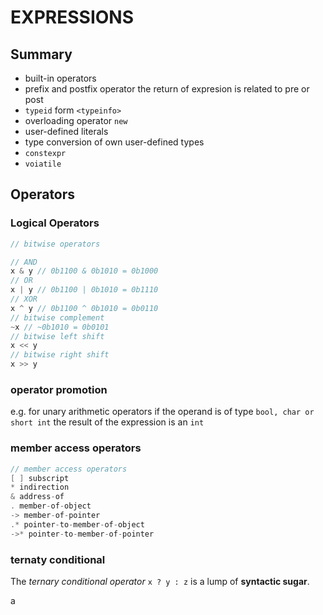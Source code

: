 # EXPRESSIONS

## Summary

* built-in operators
* prefix and postfix operator the return of expresion is related to pre or post
* `typeid` form `<typeinfo>`
* overloading operator `new`
* user-defined literals
* type conversion of own user-defined types
* `constexpr`
* `voiatile`

## Operators

### Logical Operators

```cpp
// bitwise operators

// AND 
x & y // 0b1100 & 0b1010 = 0b1000
// OR
x | y // 0b1100 | 0b1010 = 0b1110
// XOR
x ^ y // 0b1100 ^ 0b1010 = 0b0110
// bitwise complement
~x // ~0b1010 = 0b0101
// bitwise left shift
x << y
// bitwise right shift
x >> y
```

### operator promotion

e.g. for unary arithmetic operators if the operand is of type `bool, char or short int` the result of the expression is an `int` 

### member access operators

```cpp
// member access operators
[ ] subscript
* indirection
& address-of
. member-of-object
-> member-of-pointer
.* pointer-to-member-of-object
->* pointer-to-member-of-pointer
```

### ternaty conditional

The _ternary conditional operator_ `x ? y : z` is a lump of **syntactic sugar**.









a











